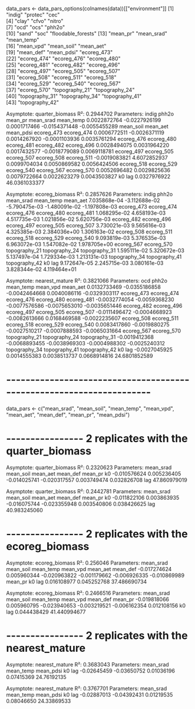 
data_pars <- data_pars_options(colnames(data))[["environment"]]
 [1] "indig"             "protec"            "cec"              
 [4] "clay"              "cfvo"              "nitro"            
 [7] "ocd"               "ocs"               "phh2o"            
[10] "sand"              "soc"               "floodable_forests"
[13] "mean_pr"           "mean_srad"         "mean_temp"        
[16] "mean_vpd"          "mean_soil"         "mean_aet"         
[19] "mean_def"          "mean_pdsi"         "ecoreg_473"       
[22] "ecoreg_474"        "ecoreg_476"        "ecoreg_480"       
[25] "ecoreg_481"        "ecoreg_482"        "ecoreg_496"       
[28] "ecoreg_497"        "ecoreg_505"        "ecoreg_507"       
[31] "ecoreg_508"        "ecoreg_511"        "ecoreg_518"       
[34] "ecoreg_529"        "ecoreg_540"        "ecoreg_567"       
[37] "ecoreg_570"        "topography_21"     "topography_24"    
[40] "topography_31"     "topography_34"     "topography_41"    
[43] "topography_42"    




Asymptote: quarter_biomass 
R²: 0.2944702 
Parameters:
        indig         phh2o       mean_pr     mean_srad     mean_temp 
 0.0022872764 -0.0227926199  0.0001717466 -0.0154371448 -0.0055455289 
    mean_soil      mean_aet     mean_pdsi    ecoreg_473    ecoreg_474 
 0.0006772511 -0.0026371119  0.0014267920 -0.0001103936  0.0035761294 
   ecoreg_476    ecoreg_480    ecoreg_481    ecoreg_482    ecoreg_496 
 0.0028494075  0.0031964220  0.0017432577 -0.0018779089  0.0069118781 
   ecoreg_497    ecoreg_505    ecoreg_507    ecoreg_508    ecoreg_511 
-0.0019083821  4.6072852937  0.0099704034  0.0050869582  0.0056424506 
   ecoreg_518    ecoreg_529    ecoreg_540    ecoreg_567    ecoreg_570 
 0.0052696482  0.0029825636  0.0079722664  0.0022623279  0.0043503827 
           k0           lag 
 0.0327976922 46.0361033377 



Asymptote: ecoreg_biomass 
R²: 0.2857626 
Parameters:
        indig         phh2o     mean_srad     mean_temp      mean_aet 
 7.035868e-04 -3.112688e-02 -5.790475e-03 -1.480091e-02 -1.197808e-03 
   ecoreg_473    ecoreg_474    ecoreg_476    ecoreg_480    ecoreg_481 
 1.068295e-02  4.658193e-03  4.517735e-03  1.021856e-02  5.620756e-03 
   ecoreg_482    ecoreg_496    ecoreg_497    ecoreg_505    ecoreg_507 
 3.730021e-03  9.565616e-03  4.325385e-03  2.384036e+00  1.306163e-02 
   ecoreg_508    ecoreg_511    ecoreg_518    ecoreg_529    ecoreg_540 
 9.093819e-03  5.376535e-03  6.963072e-03  1.547082e-02  1.978705e+00 
   ecoreg_567    ecoreg_570 topography_21 topography_24 topography_31 
 1.595111e-02  5.320672e-03  5.137497e-04  1.729334e-03  1.213131e-03 
topography_34 topography_41 topography_42            k0           lag 
 9.172647e-05  2.245715e-03  3.080161e-03  3.828344e-02  4.119464e+01 




Asymptote: nearest_mature 
R²: 0.3821066 
Parameters:
          ocd         phh2o     mean_temp      mean_vpd      mean_aet 
 0.0132733469 -0.0355186858 -0.0042464668  0.0040086116 -0.0329303117 
   ecoreg_473    ecoreg_474    ecoreg_476    ecoreg_480    ecoreg_481 
-0.0032774054 -0.0059368230 -0.0077576586 -0.0075653010 -0.0035651446 
   ecoreg_482    ecoreg_496    ecoreg_497    ecoreg_505    ecoreg_507 
-0.0111496472 -0.0004668923 -0.0082613666  0.0168469588 -0.0022235607 
   ecoreg_508    ecoreg_511    ecoreg_518    ecoreg_529    ecoreg_540 
 0.0083417860 -0.0019880275 -0.0027510217 -0.0007888593 -0.0065031664 
   ecoreg_567    ecoreg_570 topography_21 topography_24 topography_31 
-0.0019412368 -0.0068893455 -0.0038969303 -0.0004988302 -0.0025240312 
topography_34 topography_41 topography_42            k0           lag 
-0.0027045925  0.0014555383  0.0038513737  0.0668914816 24.6801852589 

# --------------------------------------------------------------------

data_pars <- c("mean_srad", "mean_soil", "mean_temp", "mean_vpd", "mean_aet", "mean_def", "mean_pr", "mean_pdsi")

# ---------------- 2 replicates with the quarter_biomass

Asymptote: quarter_biomass 
R²: 0.2320623 
Parameters:
   mean_srad    mean_soil     mean_aet     mean_def      mean_pr           k0 
-0.010576624  0.005236405 -0.014025741 -0.020317557  0.003749474  0.032826708 
         lag 
47.860979019 

Asymptote: quarter_biomass 
R²: 0.2442781 
Parameters:
   mean_srad    mean_soil     mean_aet     mean_def      mean_pr           k0 
-0.011822106  0.003863935 -0.016075744 -0.023355948  0.003540806  0.038426625 
         lag 
40.983245060 

# ---------------- 2 replicates with the ecoreg_biomass

Asymptote: ecoreg_biomass 
R²: 0.256046 
Parameters:
   mean_srad    mean_soil    mean_temp     mean_vpd     mean_aet     mean_def 
-0.017274624  0.005960344 -0.020963822 -0.001179662 -0.006926335 -0.010869989 
     mean_pr           k0          lag 
 0.016108977  0.045252768 37.486690734 

Asymptote: ecoreg_biomass 
R²: 0.2466516 
Parameters:
   mean_srad    mean_soil    mean_temp     mean_vpd     mean_def      mean_pr 
-0.019818066  0.005960795 -0.023940653 -0.003219521 -0.006162354  0.012108156 
          k0          lag 
 0.044438429 41.440994677 


# ---------------- 2 replicates with the nearest_mature

Asymptote: nearest_mature 
R²: 0.3683043 
Parameters:
  mean_srad   mean_temp   mean_pdsi          k0         lag 
-0.02645459 -0.03650752  0.01036196  0.07415369 24.76192135 

Asymptote: nearest_mature 
R²: 0.3767701 
Parameters:
  mean_srad   mean_temp   mean_pdsi          k0         lag 
-0.02887013 -0.04392431  0.01219535  0.08046650 24.33869533 






